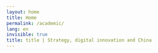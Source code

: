 ```yaml
---
layout: home
title: Home
permalink: /academic/
lang: en
invisible: true
title: title | Strategy, digital innovation and China
---
```

